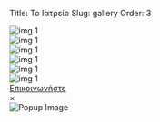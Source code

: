 Title: Το Ιατρείο
Slug: gallery
Order: 3

<div class="container section-padding"> 
	<div id="gallery">        
		<div class="isotope">
			<div class="item height14x cat-space">
				<div class="gallery-item">
					<img src="{{ SITEURL }}/images/screenshots/RCE_screenshot_140827-600x320px.png" alt="img 1" class="gallery-img" onclick="openPopup(this)"/>
                </div>
			</div><!-- /.item --> 
			<div class="item squire cat-aeronautics">
				<div class="gallery-item">
                    <img src="{{ SITEURL }}/images/screenshots/RCE_mdo-600x370.png" alt="img 1" class="gallery-img" onclick="openPopup(this)"/>
                </div>
			</div><!-- /.item -->
			<div class="item squire cat-aeronautics">
				<div class="gallery-item">
					<img src="{{ SITEURL }}/images/screenshots/RCE_release_7_complete_600x330px.png" alt="img 1" class="gallery-img" onclick="openPopup(this)"/>
				</div>
			</div><!-- /.item -->
			<div class="item squire cat-aeronautics">
				<div class="gallery-item">
					<img src="{{ SITEURL }}/images/screenshots/RCE_release_81_screenshot-600x324.png" alt="img 1" class="gallery-img" onclick="openPopup(this)"/>
				</div>
			</div><!-- /.item --> <div class="item height14x cat-space">
				<div class="gallery-item">
					<img src="{{ SITEURL }}/images/screenshots/RCE_screenshot_140827-600x320px.png" alt="img 1" class="gallery-img" onclick="openPopup(this)"/>
				</div>
			</div><!-- /.item --> 
			<div class="item squire cat-aeronautics">
				<div class="gallery-item">
					<img src="{{ SITEURL }}/images/screenshots/RCE_mdo-600x370.png" alt="img 1" class="gallery-img" onclick="openPopup(this)"/>
				</div>						
			</div><!-- /.item -->            
		</div><!-- /.isotope -->
        <a href="{{ SITEURL }}/pages/contact.html" > Επικοινωνήστε </a>
	</div><!--  /.gallery -->
    <!-- Popup Container -->
    <div id="popup-container" class="popup-container">
        <span class="close-btn" onclick="closePopup()">&times;</span>
        <div class="popup-content">
            <img id="popup-image" class="popup-image" alt="Popup Image">
        </div>
    </div>
</div>


